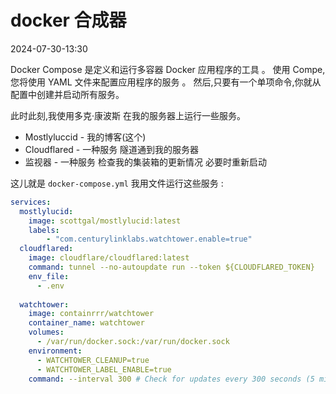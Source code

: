 # docker 合成器

<datetime class="hidden">2024-07-30-13:30</datetime>

<!--category-- Docker -->
Docker Compose 是定义和运行多容器 Docker 应用程序的工具 。 使用 Compe, 您将使用 YAML 文件来配置应用程序的服务 。 然后,只要有一个单项命令,你就从配置中创建并启动所有服务。

此时此刻,我使用多克·康波斯 在我的服务器上运行一些服务。

- Mostlyluccid - 我的博客(这个)
- Cloudflared - 一种服务 隧道通到我的服务器
- 监视器 - 一种服务 检查我的集装箱的更新情况 必要时重新启动

这儿就是 `docker-compose.yml` 我用文件运行这些服务 :

```yaml
services:
  mostlylucid:
    image: scottgal/mostlylucid:latest
    labels:
        - "com.centurylinklabs.watchtower.enable=true"
  cloudflared:
    image: cloudflare/cloudflared:latest
    command: tunnel --no-autoupdate run --token ${CLOUDFLARED_TOKEN}
    env_file:
      - .env
        
  watchtower:
    image: containrrr/watchtower
    container_name: watchtower
    volumes:
      - /var/run/docker.sock:/var/run/docker.sock
    environment:
      - WATCHTOWER_CLEANUP=true
      - WATCHTOWER_LABEL_ENABLE=true
    command: --interval 300 # Check for updates every 300 seconds (5 minutes)
```